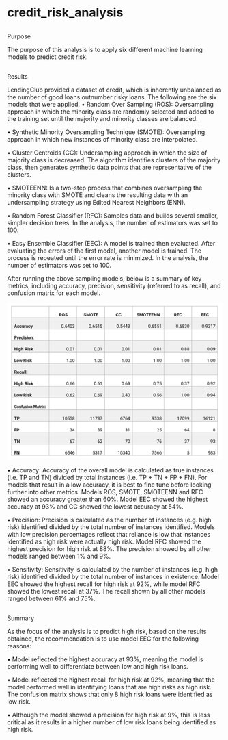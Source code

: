 # credit_risk_analysis

##
Purpose

The purpose of this analysis is to apply six different machine learning models to predict credit risk. 

##
Results

LendingClub provided a dataset of credit, which is inherently unbalanced as the number of good loans outnumber
risky loans. The following are the six models that were applied. 
•	Random Over Sampling (ROS): Oversampling approach in which the minority class are randomly selected and added
to the training set until the majority and minority classes are balanced. 

•	Synthetic Minority Oversampling Technique (SMOTE): Oversampling approach in which new instances of minority
class are interpolated. 

•	Cluster Centroids (CC): Undersampling approach in which the size of majority class is decreased. The
algorithm identifies clusters of the majority class, then generates synthetic data points that are
representative of the clusters. 

•	SMOTEENN: Is a two-step process that combines oversampling the minority class with SMOTE and cleans the 
resulting data with an undersampling strategy using Edited Nearest Neighbors (ENN). 

•	Random Forest Classifier (RFC): Samples data and builds several smaller, simpler decision trees. In the 
analysis, the number of estimators was set to 100. 

•	Easy Ensemble Classifier (EEC): A model is trained then evaluated. After evaluating the errors of the first
model, another model is trained. The process is repeated until the error rate is minimized. In the analysis,
the number of estimators was set to 100. 

After running the above sampling models, below is a summary of key metrics, including accuracy, precision, 
sensitivity (referred to as recall), and confusion matrix for each model.  

![Results_Summary](Resources/Results_Summary.png)

•	Accuracy: Accuracy of the overall model is calculated as true instances (i.e. TP and TN) divided by total
instances (i.e. TP + TN + FP + FN). For models that result in a low accuracy, it is best to fine tune before 
looking further into other metrics. Models ROS, SMOTE, SMOTEENN and RFC showed an accuracy greater than 60%. 
Model EEC showed the highest accuracy at 93% and CC showed the lowest accuracy at 54%. 

•	Precision: Precision is calculated as the number of instances (e.g. high risk) identified divided by the 
total number of instances identified. Models with low precision percentages reflect that reliance is low that
instances identified as high risk were actually high risk. Model RFC showed the highest precision for high risk 
at 88%. The precision showed by all other models ranged between 1% and 9%. 

•	Sensitivity: Sensitivity is calculated by the number of instances (e.g. high risk) identified divided by the
total number of instances in existence. Model EEC showed the highest recall for high risk at 92%, while model
RFC showed the lowest recall at 37%. The recall shown by all other models ranged between 61% and 75%. 


##
Summary

As the focus of the analysis is to predict high risk, based on the results obtained, the recommendation is to
use model EEC for the following reasons:

•	Model reflected the highest accuracy at 93%, meaning the model is performing well to differentiate between 
low and high risk loans.

•	Model reflected the highest recall for high risk at 92%, meaning that the model performed well in identifying 
loans that are high risks as high risk. The confusion matrix shows that only 8 high risk loans were identified
as low risk.

•	Although the model showed a precision for high risk at 9%, this is less critical as it results in a higher 
number of low risk loans being identified as high risk. 

